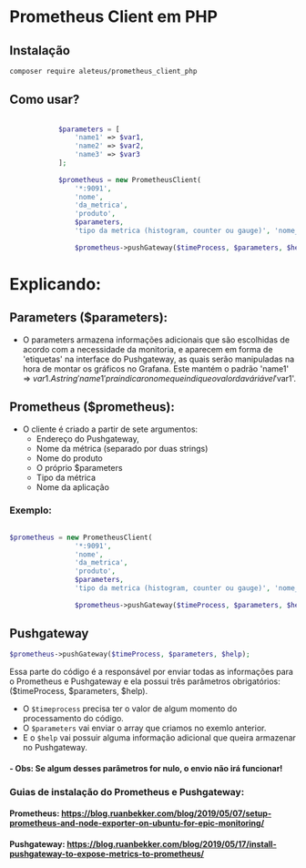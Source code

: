 # Prometheus Client em PHP

## Instalação

```sh
composer require aleteus/prometheus_client_php
```

## Como usar? 

```php
            
            $parameters = [
                'name1' => $var1,
                'name2' => $var2,
                'name3' => $var3
            ];
            
            $prometheus = new PrometheusClient(
                '*:9091', 
                'nome', 
                'da_metrica', 
                'produto', 
                $parameters, 
                'tipo da metrica (histogram, counter ou gauge)', 'nome_da_aplicação');  
               
                $prometheus->pushGateway($timeProcess, $parameters, $help);
```
# Explicando:

## Parameters ($parameters):

- O parameters armazena informações adicionais que são escolhidas de acordo com a necessidade da monitoria, e aparecem em forma de 'etiquetas' na interface do Pushgateway, as quais serão manipuladas na hora de montar os gráficos no Grafana. Este mantém o padrão 'name1' => $var1. A string 'name1' pra indicar o nome que indique o valor da váriável '$var1'.

## Prometheus ($prometheus):

- O cliente é criado a partir de sete argumentos: 
  - Endereço do Pushgateway,
  - Nome da métrica (separado por duas strings)
  - Nome do produto
  - O próprio $parameters
  - Tipo da métrica
  - Nome da aplicação

### Exemplo:

```php

$prometheus = new PrometheusClient(
                '*:9091', 
                'nome', 
                'da_metrica', 
                'produto', 
                $parameters, 
                'tipo da metrica (histogram, counter ou gauge)', 'nome_da_aplicação');  
               
                $prometheus->pushGateway($timeProcess, $parameters, $help);
```

## Pushgateway

```php
$prometheus->pushGateway($timeProcess, $parameters, $help);
```

Essa parte do código é a responsável por enviar todas as informações para o Prometheus e Pushgateway e ela possui três parâmetros obrigatórios: ($timeProcess, $parameters, $help). 

- O  ```$timeprocess``` precisa ter o valor de algum momento do processamento do código.
- O ```$parameters``` vai enviar o array que criamos no exemlo anterior.
- E o ```$help``` vai possuir alguma informação adicional que queira armazenar no Pushgateway.

#### - Obs: Se algum desses parâmetros for nulo, o envio não irá funcionar!




### Guias de instalação do Prometheus e Pushgateway:

#### Prometheus: https://blog.ruanbekker.com/blog/2019/05/07/setup-prometheus-and-node-exporter-on-ubuntu-for-epic-monitoring/
#### Pushgateway: https://blog.ruanbekker.com/blog/2019/05/17/install-pushgateway-to-expose-metrics-to-prometheus/









